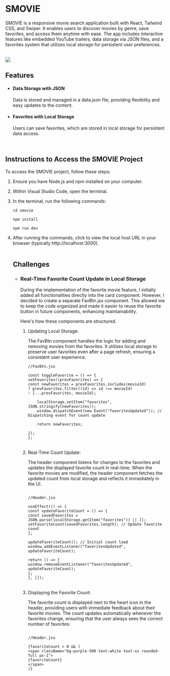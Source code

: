 # SMOVIE

<p>SMOVIE is a responsive movie search application built with React, Tailwind CSS, and Swiper. It enables users to discover movies by genre, save favorites, and access them anytime with ease. The app includes interactive features like embedded YouTube trailers, data storage via JSON files, and a favorites system that utilizes local storage for persistent user preferences.</p>

<br /> 

<img src="./public/interface.png">

<br />

## Features

<ul>
<li><h4>Data Storage with JSON</h4> Data is stored and managed in a data.json file, providing flexibility and easy updates to the content.</li>
<li><h4>Favorites with Local Storage</h4> Users can save favorites, which are stored in local storage for persistent data access.</li>
</ul>

<br />

## Instructions to Access the SMOVIE Project
<p>To access the SMOVIE project, follow these steps:</p>

<ol>
  <li>
    <p>Ensure you have Node.js and npm installed on your computer.</p>
  </li>
  <li>
   <p>Within Visual Studio Code, open the terminal.</p>
  </li>
  <li>
   <p>In the terminal, run the following commands:</p>

   ``` 
cd smovie
   ```
 ``` 
npm install
   ```
 ``` 
npm run dev
   ```
  </li>
  <li>
    After running the commands, click to view the local host URL in your browser (typically http://localhost:3000).
  </li>
</u=ol>

<br />

## Challenges

<ul>
  <li>
    <h3>Real-Time Favorite Count Update in Local Storage</h3>  
    <p>During the implementation of the favorite movie feature, I initially added all functionalities directly into the card component. However, I decided to create a separate FavBtn.jsx component. This allowed me to keep the code organized and made it easier to reuse the favorite button in future components, enhancing maintainability.</p>
    <p>Here's how these components are structured.</p>
    <ol>
      <li>Updating Local Storage:  
        
The FavBtn component handles the logic for adding and removing movies from the favorites. It utilizes local storage to preserve user favorites even after a page refresh, ensuring a consistent user experience.
```
//FavBtn.jsx

const toggleFavorite = () => {
setFavorites((prevFavorites) => {
const newFavorites = prevFavorites.includes(movieId)
? prevFavorites.filter((id) => id !== movieId)
: [...prevFavorites, movieId];

    localStorage.setItem("favorites", JSON.stringify(newFavorites));
    window.dispatchEvent(new Event("favoritesUpdated")); // Dispatching event for count update

    return newFavorites;

});
};

```
</li>

<br />

<li>Real-Time Count Update:


The header component listens for changes to the favorites and updates the displayed favorite count in real-time. When the favorite movies are modified, the header component fetches the updated count from local storage and reflects it immediately in the UI.
```

//Header.jsx

useEffect(() => {
const updateFavoriteCount = () => {
const savedFavorites = JSON.parse(localStorage.getItem("favorites")) || [];
setFavoriteCount(savedFavorites.length); // Update favorite count
};

updateFavoriteCount(); // Initial count load
window.addEventListener("favoritesUpdated", updateFavoriteCount);

return () => {
window.removeEventListener("favoritesUpdated", updateFavoriteCount);
};
}, []);

```
</li>

<br />

<li>Displaying the Favorite Count:


The favorite count is displayed next to the heart icon in the header, providing users with immediate feedback about their favorite movies. The count updates automatically whenever the favorites change, ensuring that the user always sees the correct number of favorites:
```

//Header.jsx

{favoriteCount > 0 && (
<span className="bg-purple-500 text-white text-xs rounded-full px-1">
{favoriteCount}
</span>
)}

```

</ul>


```
